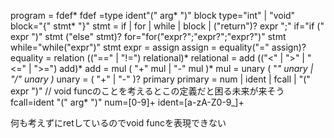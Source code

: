 program = fdef*
fdef =type ident"(" arg* ")" block
type="int" | "void"
block="{" stmt* "}"
stmt = if | for | while | block | ("return")? expr ";"
if="if (" expr ")" stmt ("else" stmt)?
for="for("expr?";"expr?";"expr?")" stmt
while="while("expr")" stmt
expr = assign
assign = equality("=" assign)?
equality =  relation (("==" | "!=") relational)*
relational = add (("<" | ">" | "<=" | ">=") add)*
add = mul ( "+" mul | "-" mul )*
mul  = unary ( "*" unary | "/" unary )*
unary = ( "+" | "-" )? primary
primary = num | ident | fcall | "(" expr ")"  // void funcのことを考えるとこの定義だと困る未来が来そう
  fcall=ident "(" arg* ")"
num=[0-9]+
ident=[a-zA-Z0-9_]+

何も考えずにretしているのでvoid funcを表現できない